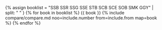 <div class="compare-group" markdown="1">
{% assign booklist = "SSB SSR SSG SSE STB SCB SCE SOB SMK GGY" | split: " " }
{% for book in booklist %}
{{ book }}
{% include compare/compare.md noo=include.number from=include.from map=book %}
{% endfor %}
</div>
